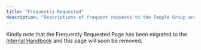 ```yaml
---
title: "Frequently Requested"
description: "Descriptions of frequent requests to the People Group and how to proceed"
---
```


Kindly note that the Frequently Requested Page has been migrated to the [Internal Handbook](https://internal.gitlab.com/handbook/people-group/people-operations/people-connect/frequently_requested/) and this page will soon be removed.
